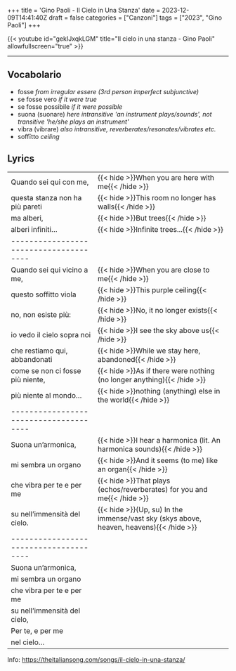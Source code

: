 +++
title = 'Gino Paoli - Il Cielo in Una Stanza'
date = 2023-12-09T14:41:40Z
draft = false
categories = ["Canzoni"]
tags = ["2023", "Gino Paoli"]
+++

{{< youtube id="gekIJxqkLGM" title="Il cielo in una stanza - Gino Paoli" allowfullscreen="true" >}}

***

## Vocabolario

- fosse *from irregular essere (3rd person imperfect subjunctive)*
- se fosse vero *if it were true*
- se fosse possibile *if it were possible*
- suona (suonare) *here intransitive 'an instrument plays/sounds', not transitive 'he/she plays an instrument'*
- vibra (vibrare) *also intransitive, reverberates/resonates/vibrates etc.*
- soffītto *ceiling*

## Lyrics

| | |
|------------|-----------|
| Quando sei qui con me, | {{< hide >}}When you are here with me{{< /hide >}} |
| questa stanza non ha più pareti | {{< hide >}}This room no longer has walls{{< /hide >}} |
| ma alberi, | {{< hide >}}But trees{{< /hide >}} |
| alberi infiniti… | {{< hide >}}Infinite trees...{{< /hide >}} |
| -------------------------------------- | |
| Quando sei qui vicino a me, | {{< hide >}}When you are close to me{{< /hide >}} |
| questo soffitto viola | {{< hide >}}This purple ceiling{{< /hide >}} |
| no, non esiste più: | {{< hide >}}No, it no longer exists{{< /hide >}} |
| io vedo il cielo sopra noi | {{< hide >}}I see the sky above us{{< /hide >}} |
| che restiamo qui, abbandonati | {{< hide >}}While we stay here, abandoned{{< /hide >}} |
| come se non ci fosse più niente, | {{< hide >}}As if there were nothing (no longer anything){{< /hide >}} |
| più niente al mondo… | {{< hide >}}nothing (anything) else in the world{{< /hide >}} |
| -------------------------------------- |
| Suona un’armonica, | {{< hide >}}I hear a harmonica (lit. An harmonica sounds){{< /hide >}} |
| mi sembra un organo | {{< hide >}}And it seems (to me) like an organ{{< /hide >}} |
| che vibra per te e per me | {{< hide >}}That plays (echos/reverberates) for you and me{{< /hide >}} |
| su nell’immensità del cielo. | {{< hide >}}(Up, su) In the immense/vast sky (skys above, heaven, heavens){{< /hide >}} |
| -------------------------------------- |
| Suona un’armonica, | |
| mi sembra un organo | |
| che vibra per te e per me | |
| su nell’immensità del cielo, | |
| Per te, e per me | |
| nel cielo… | |

Info: https://theitaliansong.com/songs/il-cielo-in-una-stanza/
